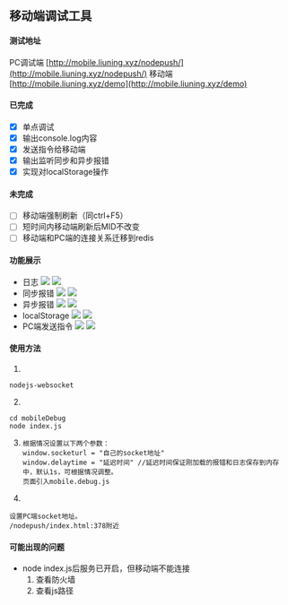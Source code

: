 ## 移动端调试工具

#### 测试地址
PC调试端 [http://mobile.liuning.xyz/nodepush/](http://mobile.liuning.xyz/nodepush/)
移动端  [http://mobile.liuning.xyz/demo](http://mobile.liuning.xyz/demo)

#### 已完成

- [x] 单点调试
- [x] 输出console.log内容
- [x] 发送指令给移动端
- [x] 输出监听同步和异步报错
- [x] 实现对localStorage操作

#### 未完成

- [ ] 移动端强制刷新（同ctrl+F5）
- [ ] 短时间内移动端刷新后MID不改变
- [ ] 移动端和PC端的连接关系迁移到redis

#### 功能展示
- 日志
  ![](http://mobile.liuning.xyz/images/consolelog_mobile.png)
  ![](http://mobile.liuning.xyz/images/consolelog_pc.png)
- 同步报错
  ![](http://mobile.liuning.xyz/images/sync_mobile.png)
  ![](http://mobile.liuning.xyz/images/sync_pc.png)
- 异步报错
  ![](http://mobile.liuning.xyz/images/async_mobile.png)
  ![](http://mobile.liuning.xyz/images/async_pc.png)
- localStorage
  ![](http://mobile.liuning.xyz/images/localStorage_mobile.png)
  ![](http://mobile.liuning.xyz/images/localStorage_pc.png)
- PC端发送指令
  ![](http://mobile.liuning.xyz/images/command_pc.png)
  ![](http://mobile.liuning.xyz/images/command_mobile.png)

#### 使用方法
1. 
  ```npm install 
  nodejs-websocket
  ```
2. 
  ```
  cd mobileDebug
  node index.js
  ```

3. 
   ```
   根据情况设置以下两个参数：
   window.socketurl = "自己的socket地址"
   window.delaytime = "延迟时间" //延迟时间保证刚加载的报错和日志保存到内存中，默认1s，可根据情况调整。
   页面引入mobile.debug.js
   ```

4. 
  ```
  设置PC端socket地址。
  /nodepush/index.html:378附近
  ```
#### 可能出现的问题
- node index.js后服务已开启，但移动端不能连接
  1. 查看防火墙
  2. 查看js路径
